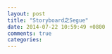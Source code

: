 ```yaml
---
layout: post
title: "Storyboard之Segue"
date: 2014-07-22 10:59:49 +0800
comments: true
categories: 
---
```

